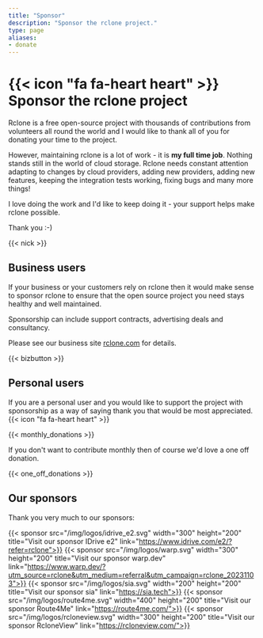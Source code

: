 ```yaml
---
title: "Sponsor"
description: "Sponsor the rclone project."
type: page
aliases:
- donate
---
```


# {{< icon "fa fa-heart heart" >}} Sponsor the rclone project

Rclone is a free open-source project with thousands of contributions
from volunteers all round the world and I would like to thank all of
you for donating your time to the project.

However, maintaining rclone is a lot of work - it is **my full time
job**. Nothing stands still in the world of cloud storage. Rclone
needs constant attention adapting to changes by cloud providers,
adding new providers, adding new features, keeping the integration
tests working, fixing bugs and many more things!

I love doing the work and I'd like to keep doing it - your support
helps make rclone possible.

Thank you :-)

{{< nick >}}

## Business users

If your business or your customers rely on rclone then it would make
sense to sponsor rclone to ensure that the open source project you
need stays healthy and well maintained.

Sponsorship can include support contracts, advertising deals and
consultancy.

Please see our business site [rclone.com](https://rclone.com) for
details.

{{< bizbutton >}}

## Personal users

If you are a personal user and you would like to support the project
with sponsorship as a way of saying thank you that would be most
appreciated. {{< icon "fa fa-heart heart" >}}

{{< monthly_donations >}}

If you don't want to contribute monthly then of course we'd love a one
off donation.

{{< one_off_donations >}}

## Our sponsors

Thank you very much to our sponsors:

{{< sponsor src="/img/logos/idrive_e2.svg" width="300" height="200" title="Visit our sponsor IDrive e2" link="https://www.idrive.com/e2/?refer=rclone">}}
{{< sponsor src="/img/logos/warp.svg" width="300" height="200" title="Visit our sponsor warp.dev" link="https://www.warp.dev/?utm_source=rclone&utm_medium=referral&utm_campaign=rclone_20231103">}}
{{< sponsor src="/img/logos/sia.svg" width="200" height="200" title="Visit our sponsor sia" link="https://sia.tech">}}
{{< sponsor src="/img/logos/route4me.svg" width="400" height="200" title="Visit our sponsor Route4Me" link="https://route4me.com/">}}
{{< sponsor src="/img/logos/rcloneview.svg" width="300" height="200" title="Visit our sponsor RcloneView" link="https://rcloneview.com/">}}
